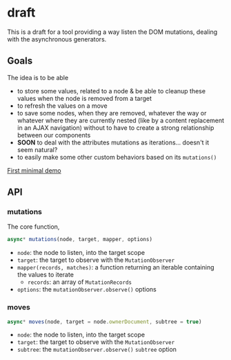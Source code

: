 # draft

This is a draft for a tool providing a way listen the DOM mutations, dealing with the asynchronous generators.


## Goals

The idea is to be able
* to store some values, related to a node & be able to cleanup these values when the node is removed from a target
* to refresh the values on a move
* to save some nodes, when they are removed, whatever the way or whatever where they are currently nested (like by a content replacement in an AJAX navigation) without to have to create a strong relationship between our components
* **SOON** to deal with the attributes mutations as iterations... doesn't it seem natural?
* to easily make some other custom behaviors based on its `mutations()`

[First minimal demo](https://lcfvs.github.io/draft/)

## API

### mutations

The core function,

```js
async* mutations(node, target, mapper, options)
```
* `node`: the node to listen, into the target scope
* `target`: the target to observe with the `MutationObserver`
* `mapper(records, matches)`: a function returning an iterable containing the values to iterate
  * `records`: an array of `MutationRecords`
* `options`: the `mutationObserver.observe()` options


### moves

```js
async* moves(node, target = node.ownerDocument, subtree = true)
```
* `node`: the node to listen, into the target scope
* `target`: the target to observe with the `MutationObserver`
* `subtree`: the `mutationObserver.observe()` `subtree` option
